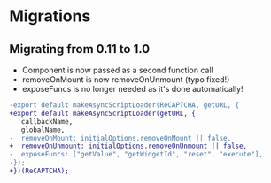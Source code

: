 # Migrations

## Migrating from 0.11 to 1.0

- Component is now passed as a second function call
- removeOnMount is now removeOnUnmount (typo fixed!)
- exposeFuncs is no longer needed as it's done automatically!

```diff
-export default makeAsyncScriptLoader(ReCAPTCHA, getURL, {
+export default makeAsyncScriptLoader(getURL, {
   callbackName,
   globalName,
-  removeOnMount: initialOptions.removeOnMount || false,
+  removeOnUnmount: initialOptions.removeOnUnmount || false,
-  exposeFuncs: ["getValue", "getWidgetId", "reset", "execute"],
-});
+})(ReCAPTCHA);
```
